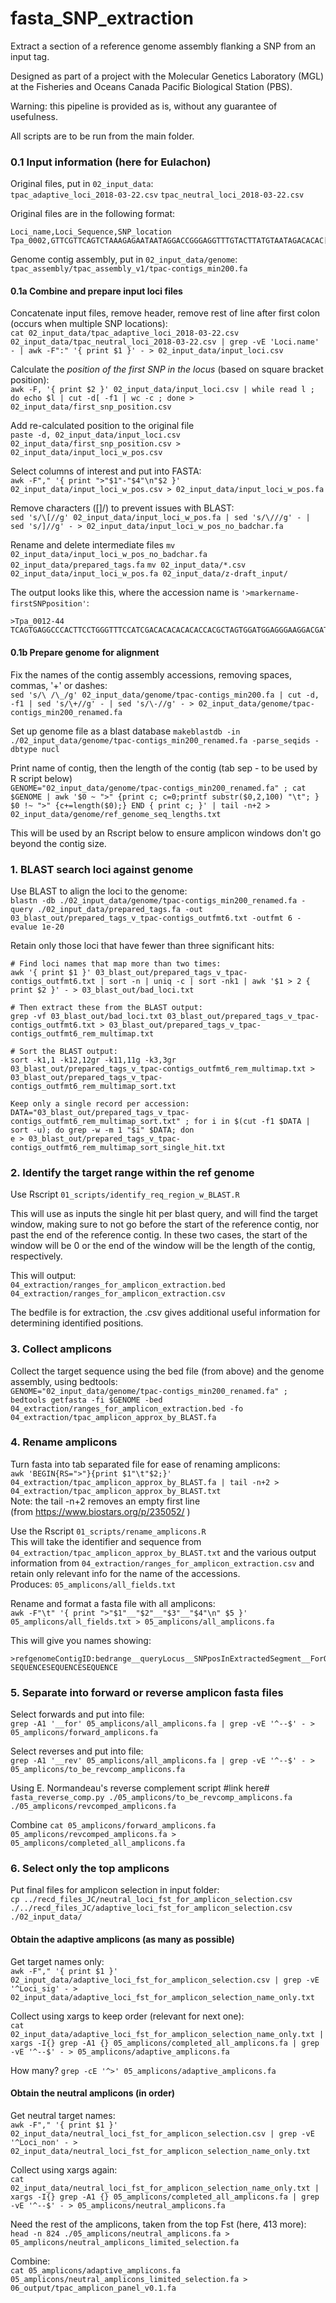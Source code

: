 # fasta_SNP_extraction
Extract a section of a reference genome assembly flanking a SNP from an input tag.   

Designed as part of a project with the Molecular Genetics Laboratory (MGL) at the Fisheries and Oceans Canada Pacific Biological Station (PBS).      

Warning: this pipeline is provided as is, without any guarantee of usefulness.    

All scripts are to be run from the main folder.   


### 0.1 Input information (here for Eulachon)    
Original files, put in `02_input_data`:    
`tpac_adaptive_loci_2018-03-22.csv`
`tpac_neutral_loci_2018-03-22.csv`

Original files are in the following format:    
```
Loci_name,Loci_Sequence,SNP_location
Tpa_0002,GTTCGTTCAGTCTAAAGAGAATAATAGGACCGGGAGGTTTGTACTTATGTAATAGACACAC[A/T]CACATACATATGCGCA,62
```

Genome contig assembly, put in `02_input_data/genome`:    
`tpac_assembly/tpac_assembly_v1/tpac-contigs_min200.fa`

#### 0.1a Combine and prepare input loci files
Concatenate input files, remove header, remove rest of line after first colon (occurs when multiple SNP locations):     
`cat 02_input_data/tpac_adaptive_loci_2018-03-22.csv 02_input_data/tpac_neutral_loci_2018-03-22.csv | grep -vE 'Loci.name' - | awk -F":" '{ print $1 }' - > 02_input_data/input_loci.csv`

Calculate the *position of the first SNP in the locus* (based on square bracket position):         
`awk -F, '{ print $2 }' 02_input_data/input_loci.csv | while read l ; do echo $l | cut -d[ -f1 | wc -c ; done > 02_input_data/first_snp_position.csv`

Add re-calculated position to the original file   
`paste -d, 02_input_data/input_loci.csv 02_input_data/first_snp_position.csv > 02_input_data/input_loci_w_pos.csv`   

Select columns of interest and put into FASTA:      
`awk -F"," '{ print ">"$1"-"$4"\n"$2 }' 02_input_data/input_loci_w_pos.csv > 02_input_data/input_loci_w_pos.fa`   

Remove characters ([]/) to prevent issues with BLAST:    
`sed 's/\[//g' 02_input_data/input_loci_w_pos.fa | sed 's/\///g' - | sed 's/]//g' - > 02_input_data/input_loci_w_pos_no_badchar.fa`

Rename and delete intermediate files
`mv 02_input_data/input_loci_w_pos_no_badchar.fa 02_input_data/prepared_tags.fa`
`mv 02_input_data/*.csv 02_input_data/input_loci_w_pos.fa 02_input_data/z-draft_input/`

The output looks like this, where the accession name is `'>markername-firstSNPposition'`:    
```
>Tpa_0012-44
TCAGTGAGGCCCACTTCCTGGGTTTCCATCGACACACACACACCACGCTAGTGGATGGAGGGAAGGACGATTCAGGGA
```

#### 0.1b Prepare genome for alignment    
Fix the names of the contig assembly accessions, removing spaces, commas, '+' or dashes:         
`sed 's/\ /\_/g' 02_input_data/genome/tpac-contigs_min200.fa | cut -d, -f1 | sed 's/\+//g' - | sed 's/\-//g' - > 02_input_data/genome/tpac-contigs_min200_renamed.fa`

Set up genome file as a blast database
`makeblastdb -in ./02_input_data/genome/tpac-contigs_min200_renamed.fa -parse_seqids -dbtype nucl`

Print name of contig, then the length of the contig (tab sep - to be used by R script below)     
`GENOME="02_input_data/genome/tpac-contigs_min200_renamed.fa" ; cat $GENOME | awk '$0 ~ ">" {print c; c=0;printf substr($0,2,100) "\t"; } $0 !~ ">" {c+=length($0);} END { print c; }' | tail -n+2 > 02_input_data/genome/ref_genome_seq_lengths.txt`

This will be used by an Rscript below to ensure amplicon windows don't go beyond the contig size. 



### 1. BLAST search loci against genome 
Use BLAST to align the loci to the genome:    
`blastn -db ./02_input_data/genome/tpac-contigs_min200_renamed.fa -query ./02_input_data/prepared_tags.fa -out 03_blast_out/prepared_tags_v_tpac-contigs_outfmt6.txt -outfmt 6 -evalue 1e-20`

Retain only those loci that have fewer than three significant hits:
```
# Find loci names that map more than two times:      
awk '{ print $1 }' 03_blast_out/prepared_tags_v_tpac-contigs_outfmt6.txt | sort -n | uniq -c | sort -nk1 | awk '$1 > 2 { print $2 }' - > 03_blast_out/bad_loci.txt

# Then extract these from the BLAST output:   
grep -vf 03_blast_out/bad_loci.txt 03_blast_out/prepared_tags_v_tpac-contigs_outfmt6.txt > 03_blast_out/prepared_tags_v_tpac-contigs_outfmt6_rem_multimap.txt

# Sort the BLAST output:
sort -k1,1 -k12,12gr -k11,11g -k3,3gr 03_blast_out/prepared_tags_v_tpac-contigs_outfmt6_rem_multimap.txt > 03_blast_out/prepared_tags_v_tpac-contigs_outfmt6_rem_multimap_sort.txt

Keep only a single record per accession:    
DATA="03_blast_out/prepared_tags_v_tpac-contigs_outfmt6_rem_multimap_sort.txt" ; for i in $(cut -f1 $DATA | sort -u); do grep -w -m 1 "$i" $DATA; don
e > 03_blast_out/prepared_tags_v_tpac-contigs_outfmt6_rem_multimap_sort_single_hit.txt
```


### 2. Identify the target range within the ref genome
Use Rscript `01_scripts/identify_req_region_w_BLAST.R`

This will use as inputs the single hit per blast query, and will find the target window, making sure to not go before the start of the reference contig, nor past the end of the reference contig. In these two cases, the start of the window will be 0 or the end of the window will be the length of the contig, respectively. 

This will output:     
`04_extraction/ranges_for_amplicon_extraction.bed`    
`04_extraction/ranges_for_amplicon_extraction.csv`

The bedfile is for extraction, the .csv gives additional useful information for determining identified positions.  

### 3. Collect amplicons
Collect the target sequence using the bed file (from above) and the genome assembly, using bedtools:      
`GENOME="02_input_data/genome/tpac-contigs_min200_renamed.fa" ; bedtools getfasta -fi $GENOME -bed 04_extraction/ranges_for_amplicon_extraction.bed -fo 04_extraction/tpac_amplicon_approx_by_BLAST.fa`


### 4. Rename amplicons
Turn fasta into tab separated file for ease of renaming amplicons:     
`awk 'BEGIN{RS=">"}{print $1"\t"$2;}' 04_extraction/tpac_amplicon_approx_by_BLAST.fa | tail -n+2 > 04_extraction/tpac_amplicon_approx_by_BLAST.txt`     
Note: the tail -n+2 removes an empty first line     
(from https://www.biostars.org/p/235052/ )

Use the Rscript `01_scripts/rename_amplicons.R`     
This will take the identifier and sequence from `04_extraction/tpac_amplicon_approx_by_BLAST.txt` and the various output information from `04_extraction/ranges_for_amplicon_extraction.csv` and retain only relevant info for the name of the accessions.    
Produces: `05_amplicons/all_fields.txt`

Rename and format a fasta file with all amplicons:     
`awk -F"\t" '{ print ">"$1"__"$2"__"$3"__"$4"\n" $5 }' 05_amplicons/all_fields.txt > 05_amplicons/all_amplicons.fa`     

This will give you names showing:    
```
>refgenomeContigID:bedrange__queryLocus__SNPposInExtractedSegment__ForOrRevOrient    
SEQUENCESEQUENCESEQUENCE
```
### 5. Separate into forward or reverse amplicon fasta files
Select forwards and put into file:    
`grep -A1 '__for' 05_amplicons/all_amplicons.fa | grep -vE '^--$' - > 05_amplicons/forward_amplicons.fa`

Select reverses and put into file:    
`grep -A1 '__rev' 05_amplicons/all_amplicons.fa | grep -vE '^--$' - > 05_amplicons/to_be_revcomp_amplicons.fa`

Using E. Normandeau's reverse complement script #link here#
`fasta_reverse_comp.py ./05_amplicons/to_be_revcomp_amplicons.fa ./05_amplicons/revcomped_amplicons.fa`

Combine
`cat 05_amplicons/forward_amplicons.fa 05_amplicons/revcomped_amplicons.fa > 05_amplicons/completed_all_amplicons.fa`

### 6. Select only the top amplicons
Put final files for amplicon selection in input folder:     
`cp ../recd_files_JC/neutral_loci_fst_for_amplicon_selection.csv ./../recd_files_JC/adaptive_loci_fst_for_amplicon_selection.csv ./02_input_data/`

#### Obtain the adaptive amplicons (as many as possible)
Get target names only:     
`awk -F"," '{ print $1 }' 02_input_data/adaptive_loci_fst_for_amplicon_selection.csv | grep -vE '^Loci_sig' - > 02_input_data/adaptive_loci_fst_for_amplicon_selection_name_only.txt`

Collect using xargs to keep order (relevant for next one):    
`cat 02_input_data/adaptive_loci_fst_for_amplicon_selection_name_only.txt | xargs -I{} grep -A1 {} 05_amplicons/completed_all_amplicons.fa | grep -vE '^--$' - > 05_amplicons/adaptive_amplicons.fa`

How many? 
`grep -cE '^>' 05_amplicons/adaptive_amplicons.fa`

#### Obtain the neutral amplicons (in order)  
Get neutral target names:   
`awk -F"," '{ print $1 }' 02_input_data/neutral_loci_fst_for_amplicon_selection.csv | grep -vE '^Loci_non' - > 02_input_data/neutral_loci_fst_for_amplicon_selection_name_only.txt`

Collect using xargs again:    
`cat 02_input_data/neutral_loci_fst_for_amplicon_selection_name_only.txt | xargs -I{} grep -A1 {} 05_amplicons/completed_all_amplicons.fa | grep -vE '^--$' - > 05_amplicons/neutral_amplicons.fa`


Need the rest of the amplicons, taken from the top Fst (here, 413 more):    
`head -n 824 ./05_amplicons/neutral_amplicons.fa > 05_amplicons/neutral_amplicons_limited_selection.fa`    

Combine:   
`cat 05_amplicons/adaptive_amplicons.fa 05_amplicons/neutral_amplicons_limited_selection.fa > 06_output/tpac_amplicon_panel_v0.1.fa`


